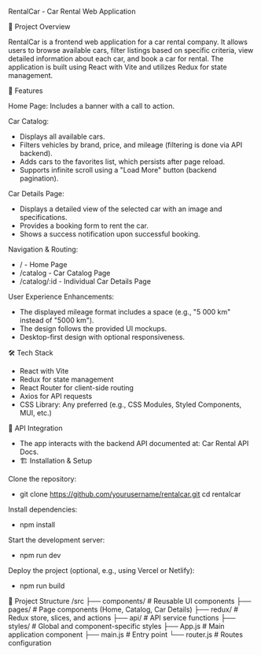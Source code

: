 RentalCar - Car Rental Web Application

📌 Project Overview

RentalCar is a frontend web application for a car rental company. It allows users to browse available cars, filter listings based on specific criteria, view detailed information about each car, and book a car for rental. The application is built using React with Vite and utilizes Redux for state management.

🚀 Features

Home Page: Includes a banner with a call to action.

Car Catalog:

- Displays all available cars.
- Filters vehicles by brand, price, and mileage (filtering is done via API backend).
- Adds cars to the favorites list, which persists after page reload.
- Supports infinite scroll using a "Load More" button (backend pagination).

Car Details Page:

- Displays a detailed view of the selected car with an image and specifications.
- Provides a booking form to rent the car.
- Shows a success notification upon successful booking.

Navigation & Routing:

- / - Home Page
- /catalog - Car Catalog Page
- /catalog/:id - Individual Car Details Page

User Experience Enhancements:

- The displayed mileage format includes a space (e.g., "5 000 km" instead of "5000 km").
- The design follows the provided UI mockups.
- Desktop-first design with optional responsiveness.

🛠 Tech Stack

- React with Vite
- Redux for state management
- React Router for client-side routing
- Axios for API requests
- CSS Library: Any preferred (e.g., CSS Modules, Styled Components, MUI, etc.)

📡 API Integration

- The app interacts with the backend API documented at: Car Rental API Docs.
- 🏗 Installation & Setup

Clone the repository:
- git clone https://github.com/yourusername/rentalcar.git
cd rentalcar

Install dependencies:
- npm install

Start the development server:
- npm run dev

Deploy the project (optional, e.g., using Vercel or Netlify):
- npm run build

🔧 Project Structure
/src
├── components/  # Reusable UI components
├── pages/       # Page components (Home, Catalog, Car Details)
├── redux/       # Redux store, slices, and actions
├── api/         # API service functions
├── styles/      # Global and component-specific styles
├── App.js       # Main application component
├── main.js      # Entry point
└── router.js    # Routes configuration
